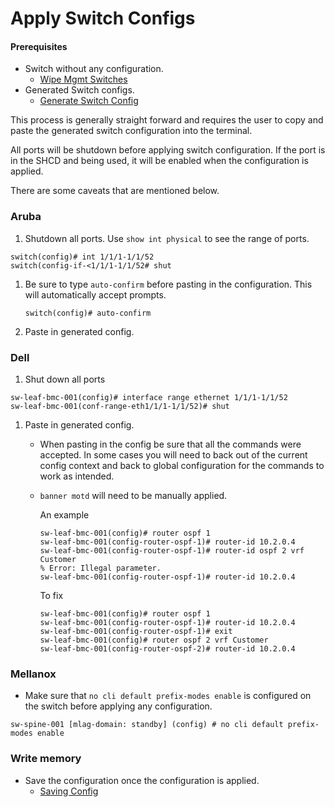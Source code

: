 # Apply Switch Configs

#### Prerequisites

- Switch without any configuration.
    - [Wipe Mgmt Switches](wipe_mgmt_switches.md)
- Generated Switch configs.
    - [Generate Switch Config](generate_switch_configs.md)

This process is generally straight forward and requires the user to copy and paste the generated switch configuration into the terminal.

All ports will be shutdown before applying switch configuration. If the port is in the SHCD and being used, it will be enabled when the configuration is applied.

There are some caveats that are mentioned below.
### Aruba
1. Shutdown all ports. Use `show int physical` to see the range of ports.
```
switch(config)# int 1/1/1-1/1/52
switch(config-if-<1/1/1-1/1/52# shut
```
1.  Be sure to type `auto-confirm` before pasting in the configuration.
This will automatically accept prompts.

    `switch(config)# auto-confirm`
1. Paste in generated config.


### Dell
1.  Shut down all ports
```
sw-leaf-bmc-001(config)# interface range ethernet 1/1/1-1/1/52
sw-leaf-bmc-001(conf-range-eth1/1/1-1/1/52)# shut
```

1. Paste in generated config.

    - When pasting in the config be sure that all the commands were accepted. In some cases you will need to back out of the current config context and back to global configuration for the commands to work as intended.
    - `banner motd` will need to be manually applied.

        An example

        ```
        sw-leaf-bmc-001(config)# router ospf 1
        sw-leaf-bmc-001(config-router-ospf-1)# router-id 10.2.0.4
        sw-leaf-bmc-001(config-router-ospf-1)# router-id ospf 2 vrf Customer
        % Error: Illegal parameter.
        sw-leaf-bmc-001(config-router-ospf-1)# router-id 10.2.0.4
        ```
        To fix
        ```
        sw-leaf-bmc-001(config)# router ospf 1
        sw-leaf-bmc-001(config-router-ospf-1)# router-id 10.2.0.4
        sw-leaf-bmc-001(config-router-ospf-1)# exit
        sw-leaf-bmc-001(config)# router ospf 2 vrf Customer
        sw-leaf-bmc-001(config-router-ospf-2)# router-id 10.2.0.4
        ```

### Mellanox
- Make sure that `no cli default prefix-modes enable` is configured on the switch before applying any configuration.
```
sw-spine-001 [mlag-domain: standby] (config) # no cli default prefix-modes enable
```

### Write memory

- Save the configuration once the configuration is applied.
  - [Saving Config](saving_config.md)